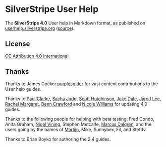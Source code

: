 # SilverStripe User Help

The **SilverStripe 4.0** User help in Markdown format, as published on
[userhelp.silverstripe.org](http://userhelp.silverstripe.org)
([source](https://github.com/silverstripe/doc.silverstripe.org)).


## License

[CC Attribution 4.0 International](http://creativecommons.org/licenses/by/4.0/)

## Thanks
Thanks to James Cocker [purplespider](https://github.com/purplespider) for vast content contributions to the User help guides.

Thanks to [Paul Clarke](https://github.com/clarkepaul), [Sacha Judd](https://github.com/sachajudd), [Scott Hutchinson](https://github.com/scott1702), [Jake Dale](https://github.com/jakedaleweb), [Jared Lee](https://github.com/newleeland), [Rachel Margaret](https://github.com/rupachup), [Benn Crawford](https://github.com/be2n) and [Nicole Williams](https://github.com/nicolewilliams16) for updating 4.0 guides.

Thanks to the following people for helping with beta testing:
Fred Condo, Anita Graham, [Nigel Vining](http://www.greenskate.co.nz/), Stephen Metcalfe,
[Marcus Dalgren](http://www.dragnet.se/), and the users going by the names of [Martijn](http://www.axyrmedia.nl/), Mike, Sunnybex, Fil, and Stefdv.

Thanks to Brian Boyko for authoring the 2.4 guides.

